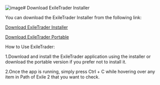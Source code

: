 ![image](https://github.com/user-attachments/assets/b32f18a0-3051-4872-a4dd-0ab869fedaca)# Download ExileTrader Installer

You can download the ExileTrader Installer from the following link:

[Download ExileTrader Installer](https://github.com/KrupArtur/ExileTrade/raw/master/ExileTraderInstaller.zip)

[Download ExileTrader Portable](https://github.com/KrupArtur/ExileTrade/raw/master/ExileTraderPortable.zip)

How to Use ExileTrader:

1.Download and install the ExileTrader application using the installer or download the portable version if you prefer not to install it.

2.Once the app is running, simply press Ctrl + C while hovering over any item in Path of Exile 2 that you want to check.



